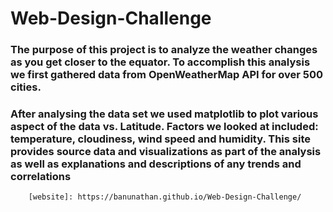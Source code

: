 #                                                                  Web-Design-Challenge

### The purpose of this project is to analyze the weather changes as you get closer to the equator. To accomplish this analysis we first gathered data from OpenWeatherMap API for over 500 cities.
         
### After analysing the data set we used matplotlib to plot various aspect of the data vs. Latitude. Factors we looked at included: temperature, cloudiness, wind speed and humidity. This site provides source data and visualizations as part of the analysis as well as explanations and descriptions of any trends and correlations 
        [website]: https://banunathan.github.io/Web-Design-Challenge/  
       
